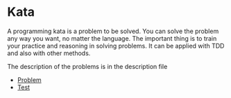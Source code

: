 
# Kata

A programming kata is a problem to be solved. You can solve the problem any way you want, no
matter the language. The important thing is to train your practice and reasoning in solving
problems. It can be applied with TDD and also with other methods.

The description of the problems is in the description file

- [Problem](https://github.com/MainDuelo/Kata/tree/master/Kata/Java/src/amusements)
- [Test](https://github.com/MainDuelo/Kata/tree/master/Kata/Java/src/test)


